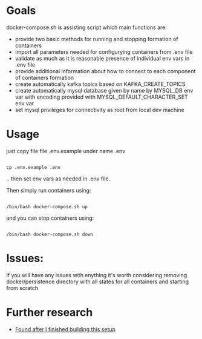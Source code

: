 
# Goals

docker-compose.sh is assisting script which main functions are:

- provide two basic methods for running and stopping formation of containers
- import all parameters needed for configurying containers from .env file
- validate as much as it is reasonable presence of individual env vars in .env file
- provide additional information about how to connect to each component of containers formation
- create automatically kafka topics based on KAFKA_CREATE_TOPICS
- create automatically mysql database given by name by MYSQL_DB env var with encoding provided with MYSQL_DEFAULT_CHARACTER_SET env var
- set mysql privileges for connectivity as root from local dev machine

# Usage

just copy file file .env.example under name .env

```

cp .env.example .env

```

.. then set env vars as needed in .env file.

Then simply run containers using:

```

/bin/bash docker-compose.sh up

```

and you can stop containers using:

```

/bin/bash docker-compose.sh down

```

# Issues:

If you will have any issues with enything it's worth considering removing docker/persistence directory with all states for all containers and starting from scratch

# Further research

- [Found after I finished building this setup](https://developer.confluent.io/quickstart/kafka-docker/)
